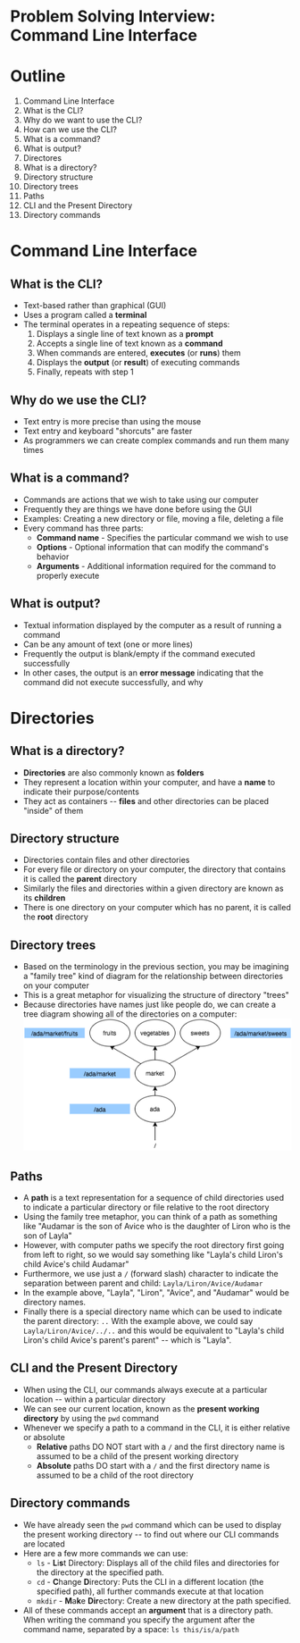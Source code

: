 # Problem Solving Interview: Command Line Interface

# Outline
1. Command Line Interface
  1. What is the CLI?
  1. Why do we want to use the CLI?
  1. How can we use the CLI?
  1. What is a command?
  1. What is output?
1. Directores
  1. What is a directory?
  1. Directory structure
  1. Directory trees
  1. Paths
  1. CLI and the Present Directory
  1. Directory commands

# Command Line Interface
## What is the CLI?
  * Text-based rather than graphical (GUI)
  * Uses a program called a **terminal**
  * The terminal operates in a repeating sequence of steps:
    1. Displays a single line of text known as a **prompt**
    1. Accepts a single line of text known as a **command**
    1. When commands are entered, **executes** (or **runs**) them
    1. Displays the **output** (or **result**) of executing commands
    1. Finally, repeats with step 1

## Why do we use the CLI?
  * Text entry is more precise than using the mouse
  * Text entry and keyboard "shorcuts" are faster
  * As programmers we can create complex commands and run them many times

## What is a command?
  * Commands are actions that we wish to take using our computer
  * Frequently they are things we have done before using the GUI
  * Examples: Creating a new directory or file, moving a file, deleting a file
  * Every command has three parts:
    * **Command name** - Specifies the particular command we wish to use
    * **Options** - Optional information that can modify the command's behavior
    * **Arguments** - Additional information required for the command to properly execute

## What is output?
  * Textual information displayed by the computer as a result of running a command
  * Can be any amount of text (one or more lines)
  * Frequently the output is blank/empty if the command executed successfully
  * In other cases, the output is an **error message** indicating that the command did not execute successfully, and why

# Directories
## What is a directory?
  * **Directories** are also commonly known as **folders**
  * They represent a location within your computer, and have a **name** to indicate their purpose/contents
  * They act as containers -- **files** and other directories can be placed "inside" of them

## Directory structure
  * Directories contain files and other directories
  * For every file or directory on your computer, the directory that contains it is called the **parent** directory
  * Similarly the files and directories within a given directory are known as its **children**
  * There is one directory on your computer which has no parent, it is called the **root** directory

## Directory trees
  * Based on the terminology in the previous section, you may be imagining a "family tree" kind of diagram for the relationship between directories on your computer
  * This is a great metaphor for visualizing the structure of directory "trees"
  * Because directories have names just like people do, we can create a tree diagram showing all of the directories on a computer:
![Directory Tree Diagram](../problem-solving-interview/ada-102-dir_tree.png)

## Paths
  * A **path** is a text representation for a sequence of child directories used to indicate a particular directory or file relative to the root directory
  * Using the family tree metaphor, you can think of a path as something like "Audamar is the son of Avice who is the daughter of Liron who is the son of Layla"
  * However, with computer paths we specify the root directory first going from left to right, so we would say something like "Layla's child Liron's child Avice's child Audamar"
  * Furthermore, we use just a `/` (forward slash) character to indicate the separation between parent and child: `Layla/Liron/Avice/Audamar`
  * In the example above, "Layla", "Liron", "Avice", and "Audamar" would be directory names.
  * Finally there is a special directory name which can be used to indicate the parent directory: `..` With the example above, we could say `Layla/Liron/Avice/../..` and this would be equivalent to "Layla's child Liron's child Avice's parent's parent" -- which is "Layla".

## CLI and the Present Directory
  * When using the CLI, our commands always execute at a particular location -- within a particular directory
  * We can see our current location, known as the **present working directory** by using the `pwd` command
  * Whenever we specify a path to a command in the CLI, it is either relative or absolute
    * **Relative** paths DO NOT start with a `/` and the first directory name is assumed to be a child of the present working directory
    * **Absolute** paths DO start with a `/` and the first directory name is assumed to be a child of the root directory

## Directory commands
  * We have already seen the `pwd` command which can be used to display the present working directory -- to find out where our CLI commands are located
  * Here are a few more commands we can use:
    * `ls` - <b>L</b>i<b>s</b>t Directory: Displays all of the child files and directories for the directory at the specified path.
    * `cd` - <b>C</b>hange <b>D</b>irectory: Puts the CLI in a different location (the specified path), all further commands execute at that location
    * `mkdir` - <b>M</b>a<b>k</b>e <b>Dir</b>ectory: Create a new directory at the path specified.
  * All of these commands accept an **argument** that is a directory path. When writing the command you specify the argument after the command name, separated by a space: `ls this/is/a/path`
